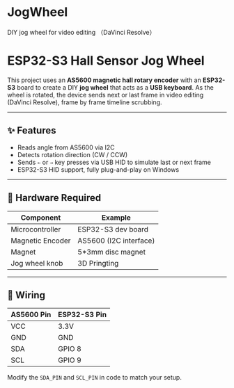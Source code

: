 # JogWheel
 DIY jog wheel for video editing （DaVinci Resolve）

 # ESP32-S3 Hall Sensor Jog Wheel

This project uses an **AS5600 magnetic hall rotary encoder** with an **ESP32-S3** board to create a DIY **jog wheel** that acts as a **USB keyboard**. As the wheel is rotated, the device sends next or last frame in video editing (DaVinci Resolve), frame by frame timeline scrubbing.

---

## ✨ Features

-  Reads angle from AS5600 via I2C
-  Detects rotation direction (CW / CCW)
-  Sends `←` or `→` key presses via USB HID to simulate last or next frame
-  ESP32-S3 HID support, fully plug-and-play on Windows

---

## 🧰 Hardware Required

| Component            | Example                    |
|---------------------|----------------------------|
| Microcontroller      | ESP32-S3 dev board  |
| Magnetic Encoder     | AS5600 (I2C interface)     |
| Magnet               | 5*3mm disc magnet |
| Jog wheel knob  | 3D Pringting          |

---

## 🔌 Wiring

| AS5600 Pin | ESP32-S3 Pin |
|------------|--------------|
| VCC        | 3.3V     |
| GND        | GND           |
| SDA        | GPIO 8        |
| SCL        | GPIO 9        |

Modify the `SDA_PIN` and `SCL_PIN` in code to match your setup.






